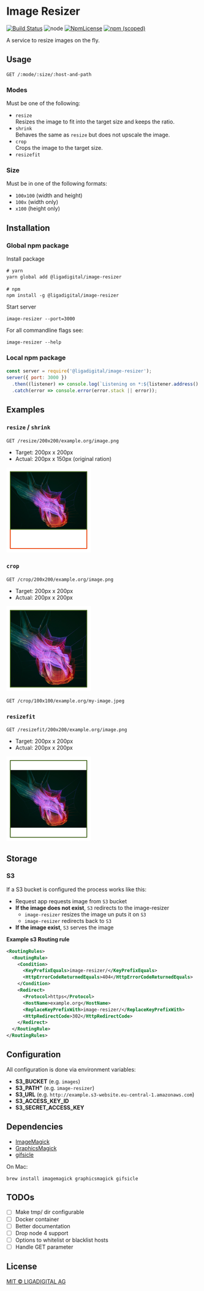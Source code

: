 # Image Resizer

[![Build Status](https://travis-ci.org/ligadigital/image-resizer.svg?branch=master)](https://travis-ci.org/ligadigital/image-resizer)
![node](https://img.shields.io/node/v/@ligadigital/image-resizer.svg)
[![NpmLicense](https://img.shields.io/npm/l/@ligadigital/image-resizer.svg)](https://raw.githubusercontent.com/ligadigital/image-resizer/master/LICENSE)
[![npm (scoped)](https://img.shields.io/npm/v/@ligadigital/image-resizer.svg)](https://www.npmjs.com/package/@ligadigital/image-resizer)

A service to resize images on the fly.

## Usage

```
GET /:mode/:size/:host-and-path
```

### Modes

Must be one of the following:

* `resize`  
  Resizes the image to fit into the target size and keeps the ratio.
* `shrink`  
  Behaves the same as `resize` but does not upscale the image.
* `crop`  
  Crops the image to the target size.
* `resizefit`

### Size

Must be in one of the following formats:

* `100x100` (width and height)
* `100x`    (width only)
* `x100`    (height only)


## Installation

### Global npm package

Install package
```shell
# yarn
yarn global add @ligadigital/image-resizer

# npm
npm install -g @ligadigital/image-resizer
```

Start server
```shell
image-resizer --port=3000
```

For all commandline flags see:
```shell
image-resizer --help
```

### Local npm package


```JavaScript
const server = require('@ligadigital/image-resizer');
server({ port: 3000 })
  .then((listener) => console.log(`Listening on *:${listener.address().port)}`)
  .catch(error => console.error(error.stack || error));
```

## Examples

### `resize` / `shrink`

```
GET /resize/200x200/example.org/image.png
```

* Target: 200px x 200px
* Actual: 200px x 150px (original ration)

![](.github/resize-200x200.png)

### `crop`

```
GET /crop/200x200/example.org/image.png
```

* Target: 200px x 200px
* Actual: 200px x 200px

![](.github/crop-200x200.png)


```
GET /crop/100x100/example.org/my-image.jpeg
```

### `resizefit`

```
GET /resizefit/200x200/example.org/image.png
```

* Target: 200px x 200px
* Actual: 200px x 200px

![](.github/resizefit-200x200.png)

## Storage

### S3

If a S3 bucket is configured the process works like this:

* Request app requests image from `S3` bucket
* **If the image does not exist**, `S3` redirects to the image-resizer
  * `image-resizer` resizes the image un puts it on `S3`
  * `image-resizer` redirects back to `S3`
* **If the image exist**, `S3` serves the image

**Example s3 Routing rule**

```XML
<RoutingRules>
  <RoutingRule>
    <Condition>
      <KeyPrefixEquals>image-resizer/</KeyPrefixEquals>
      <HttpErrorCodeReturnedEquals>404</HttpErrorCodeReturnedEquals>
    </Condition>
    <Redirect>
      <Protocol>https</Protocol>
      <HostName>example.org</HostName>
      <ReplaceKeyPrefixWith>image-resizer/</ReplaceKeyPrefixWith>
      <HttpRedirectCode>302</HttpRedirectCode>
    </Redirect>
  </RoutingRule>
</RoutingRules>
```


## Configuration

All configuration is done via environment variables:

- **S3_BUCKET** (e.g. `images`)
- **S3_PATH"**  (e.g. `image-resizer`)
- **S3_URL**    (e.g. `http://example.s3-website.eu-central-1.amazonaws.com`)
- **S3_ACCESS_KEY_ID**
- **S3_SECRET_ACCESS_KEY**


## Dependencies

* [ImageMagick](http://www.imagemagick.org/)
* [GraphicsMagick](http://www.graphicsmagick.org/)
* [gifsicle](https://www.lcdf.org/gifsicle/)


On Mac:

```
brew install imagemagick graphicsmagick gifsicle
```

## TODOs

* [ ] Make tmp/ dir configurable
* [ ] Docker container
* [ ] Better documentation
* [ ] Drop node 4 support
* [ ] Options to whitelist or blacklist hosts
* [ ] Handle GET parameter

## License

[MIT © LIGADIGITAL AG](LICENSE)
